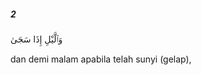 ##### 2

<span class="ayah">وَٱلَّيْلِ إِذَا سَجَىٰ</span>

<span class="ayah_translation">dan demi malam apabila telah sunyi (gelap),</span>
